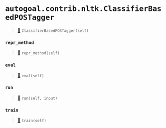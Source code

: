 # `autogoal.contrib.nltk.ClassifierBasedPOSTagger`

> [📝](https://github.com/autogal/autogoal/blob/main/autogoal/contrib/nltk/_generated.py#L206)
> `ClassifierBasedPOSTagger(self)`

### `repr_method`

> [📝](https://github.com/autogoal/autogoal/blob/main/autogoal/utils/__init__.py#L87)
> `repr_method(self)`

### `eval`

> [📝](https://github.com/autogoal/autogoal/blob/main/autogoal/contrib/sklearn/_builder.py#L50)
> `eval(self)`

### `run`

> [📝](https://github.com/autogoal/autogoal/blob/main/autogoal/contrib/nltk/_generated.py#L501)
> `run(self, input)`

### `train`

> [📝](https://github.com/autogoal/autogoal/blob/main/autogoal/contrib/sklearn/_builder.py#L47)
> `train(self)`

